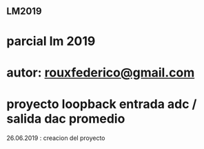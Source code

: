 ## LM2019 ##

# parcial lm 2019 #

# autor: rouxfederico@gmail.com #

# proyecto loopback entrada adc / salida dac promedio #

26.06.2019 : creacion del proyecto


